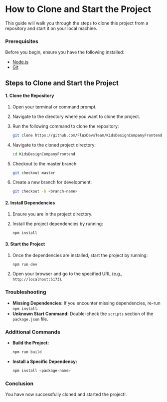 # How to Clone and Start the Project

This guide will walk you through the steps to clone this project from a repository and start it on your local machine.

### Prerequisites

Before you begin, ensure you have the following installed:

- [Node.js](https://nodejs.org/)
- [Git](https://git-scm.com/)

## Steps to Clone and Start the Project

#### 1. Clone the Repository

1. Open your terminal or command prompt.
2. Navigate to the directory where you want to clone the project.
3. Run the following command to clone the repository:

   ```bash
   git clone https://github.com/FluxDevsTeam/KidsDesignCompanyFrontend.git
   ```

4. Navigate to the cloned project directory:

   ```bash
   cd KidsDesignCompanyFrontend
   ```

5. Checkout to the master branch:

   ```bash
   git checkout master
   ```

6. Create a new branch for development:

   ```bash
   git checkout -b <branch-name>
   ```

#### 2. Install Dependencies

1. Ensure you are in the project directory.
2. Install the project dependencies by running:

   ```bash
   npm install
   ```

#### 3. Start the Project

1. Once the dependencies are installed, start the project by running:

   ```bash
   npm run dev
   ```

2. Open your browser and go to the specified URL (e.g., `http://localhost:5173`).

### Troubleshooting

- **Missing Dependencies:** If you encounter missing dependencies, re-run `npm install`.
- **Unknown Start Command:** Double-check the `scripts` section of the `package.json` file.

### Additional Commands

- **Build the Project:**

  ```bash
  npm run build
  ```

- **Install a Specific Dependency:**

  ```bash
  npm install <package-name>
  ```

### Conclusion

You have now successfully cloned and started the project!.
